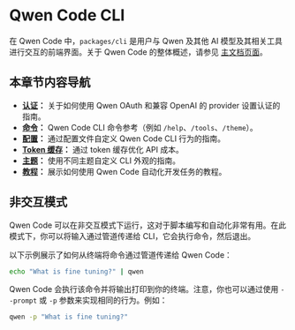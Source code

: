 # Qwen Code CLI

在 Qwen Code 中，`packages/cli` 是用户与 Qwen 及其他 AI 模型及其相关工具进行交互的前端界面。关于 Qwen Code 的整体概述，请参见 [主文档页面](../index.md)。

## 本章节内容导航

- **[认证](./authentication.md)：** 关于如何使用 Qwen OAuth 和兼容 OpenAI 的 provider 设置认证的指南。
- **[命令](./commands.md)：** Qwen Code CLI 命令参考（例如 `/help`、`/tools`、`/theme`）。
- **[配置](./configuration.md)：** 通过配置文件自定义 Qwen Code CLI 行为的指南。
- **[Token 缓存](./token-caching.md)：** 通过 token 缓存优化 API 成本。
- **[主题](./themes.md)：** 使用不同主题自定义 CLI 外观的指南。
- **[教程](tutorials.md)：** 展示如何使用 Qwen Code 自动化开发任务的教程。

## 非交互模式

Qwen Code 可以在非交互模式下运行，这对于脚本编写和自动化非常有用。在此模式下，你可以将输入通过管道传递给 CLI，它会执行命令，然后退出。

以下示例展示了如何从终端将命令通过管道传递给 Qwen Code：

```bash
echo "What is fine tuning?" | qwen
```

Qwen Code 会执行该命令并将输出打印到你的终端。注意，你也可以通过使用 `--prompt` 或 `-p` 参数来实现相同的行为。例如：

```bash
qwen -p "What is fine tuning?"
```